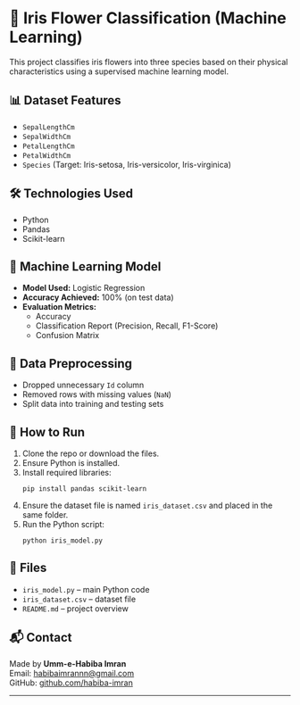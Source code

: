 # 🌸 Iris Flower Classification (Machine Learning)

This project classifies iris flowers into three species based on their physical characteristics using a supervised machine learning model.

## 📊 Dataset Features

- `SepalLengthCm`
- `SepalWidthCm`
- `PetalLengthCm`
- `PetalWidthCm`
- `Species` (Target: Iris-setosa, Iris-versicolor, Iris-virginica)

## 🛠️ Technologies Used

- Python
- Pandas
- Scikit-learn

## 🧠 Machine Learning Model

- **Model Used:** Logistic Regression
- **Accuracy Achieved:** 100% (on test data)
- **Evaluation Metrics:**
  - Accuracy
  - Classification Report (Precision, Recall, F1-Score)
  - Confusion Matrix

## 🧹 Data Preprocessing

- Dropped unnecessary `Id` column
- Removed rows with missing values (`NaN`)
- Split data into training and testing sets

## 🚀 How to Run

1. Clone the repo or download the files.
2. Ensure Python is installed.
3. Install required libraries:
    ```
    pip install pandas scikit-learn
    ```
4. Ensure the dataset file is named `iris_dataset.csv` and placed in the same folder.
5. Run the Python script:
    ```
    python iris_model.py
    ```

## 📁 Files

- `iris_model.py` – main Python code
- `iris_dataset.csv` – dataset file
- `README.md` – project overview

## 📬 Contact

Made by **Umm-e-Habiba Imran**  
Email: habibaimrannn@gmail.com  
GitHub: [github.com/habiba-imran](https://github.com/habiba-imran)

---

